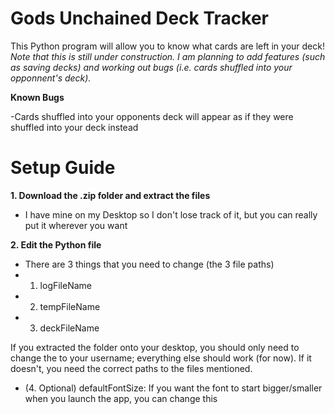 # Gods Unchained Deck Tracker

This Python program will allow you to know what cards are left in your deck!
*Note that this is still under construction. I am planning to add features (such as saving decks) and working out bugs (i.e. cards shuffled into your opponnent's deck).*


**Known Bugs**

-Cards shuffled into your opponents deck will appear as if they were shuffled into your deck instead





# Setup Guide

**1. Download the .zip folder and extract the files**
- I have mine on my Desktop so I don't lose track of it, but you can really put it wherever you want

**2. Edit the Python file**
- There are 3 things that you need to change (the 3 file paths)
- 1. logFileName
- 2. tempFileName
- 3. deckFileName

If you extracted the folder onto your desktop, you should only need to change the <USER> to your username; everything else should work (for now). If it doesn't, you need the correct paths to the files mentioned.

- (4. Optional) defaultFontSize: If you want the font to start bigger/smaller when you launch the app, you can change this

